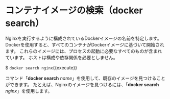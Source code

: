 # コンテナイメージの検索（docker search）

Nginxを実行するように構成されているDockerイメージの名前を特定します。 Dockerを使用すると、すべてのコンテナがDockerイメージに基づいて開始されます。 これらのイメージには、プロセスの起動に必要なすべてのものが含まれています。 ホストは構成や依存関係を必要としません。

$ `docker search nginx`{{execute}}

コマンド「**docker search** *name*」を使用して、既存のイメージを見つけることができます。 たとえば、Nginxのイメージを見つけるには、「**docker search** *nginx*」を使用します。
